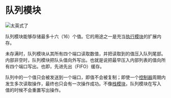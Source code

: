 # 队列模块
![太英式了](item:tis3d:queue_module)

队列模块能够存储最多十六（16）个值。它的用途之一是充当[执行模块](execution_module.md)的扩展内存。

未存满时，队列模块从其所有四个端口读取数值，并把读取到的值压入队列尾部。内部非空时，队列模块把队头值向外写出。也就是说把最早压入内部列表的值向所有四个端口写出。也即，先进先出（FIFO）缓存。

队列中的一个值只会被发送到一个端口，即值不会被复制；即使一个[控制器](../block/controller.md)周期内发生多次读取操作，最终也只会有一次操作成功。不像[栈模块](stack_module.md)，队列模块在写入 值的时候不会重置写出操作。
